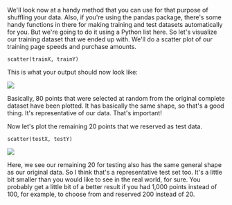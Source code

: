 
We'll look now at a handy method that you can use for that purpose of shuffling your data. Also, if you're using the pandas package, there's some handy functions in there for making training and test datasets automatically for you. But we're going to do it using a Python list here. So let's visualize our training dataset that we ended up with. We'll do a scatter plot of our training page speeds and purchase amounts.

```
scatter(trainX, trainY) 
```

This is what your output should now look like:

![](https://github.com/fenago/katacoda-scenarios/raw/master/datascience-machine-learning/datascience-machine-learning-chapter-05-01/steps/11/1.jpg)

Basically, 80 points that were selected at random from the original complete dataset have been plotted. It has basically the same shape, so that's a good thing. It's representative of our data. That's important!

Now let's plot the remaining 20 points that we reserved as test data.

```
scatter(testX, testY) 
```

![](https://github.com/fenago/katacoda-scenarios/raw/master/datascience-machine-learning/datascience-machine-learning-chapter-05-01/steps/11/2.jpg)

Here, we see our remaining 20 for testing also has the same general shape as our original data. So I think that's a representative test set too. It's a little bit smaller than you would like to see in the real world, for sure. You probably get a little bit of a better result if you had 1,000 points instead of 100, for example, to choose from and reserved 200 instead of 20.
